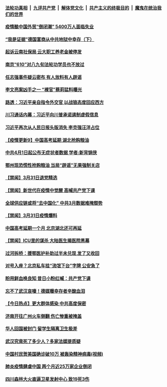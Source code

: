 

####  [法轮功真相](../../../../basic/blob/master/README.md?t=04011430) &nbsp;|&nbsp; [九评共产党](../../../../9ping.md/blob/master/README.md?t=04011430) &nbsp;|&nbsp; [解体党文化](../../../../jtdwh.md/blob/master/README.md?t=04011430)  &nbsp;|&nbsp; [共产主义的终极目的](../../../../gczydzjmd.md/blob/master/README.md?t=04011430) &nbsp;|&nbsp; [魔鬼在统治我们的世界](../../../../mgztzwmdsj.md/blob/master/README.md?t=04011430) 

#### [疫情酿中国外贸“倒闭潮” 5400万人面临失业](../pages/prog204/a102813136.md?t=04011430) 

#### [“我是证据”德国富商从中共地狱中幸存（下）](../pages/prog204/a102813191.md?t=04011430) 

#### [起诉云南社保局 云大职工养老金被停发](../pages/prog204/a102813171.md?t=04011430) 

#### [南京“610”对八九旬法轮功学员也不放过](../pages/prog204/a102813146.md?t=04011430) 

#### [任志强事件疑云密布 有人放料有人辟谣](../pages/prog204/a102813107.md?t=04011430) 

#### [李文亮案凶手之一 “裸官”蔡莉猛料曝光](../pages/prog204/a102813064.md?t=04011430) 

#### [路透：习近平亲自指令外交官 以战狼态度回应西方](../pages/prog204/a102813047.md?t=04011430) 

#### [川习通话内幕：习近平向川普承诺遏制虚假信息](../pages/prog204/a102813037.md?t=04011430) 

#### [习近平再次从人民日报头版消失 李克强汪洋占位](../pages/prog204/a102813010.md?t=04011430) 

#### [【疫情更新9】中国高考延期 湖北抢购粮油](../pages/prog204/a102811401.md?t=04011430) 

#### [中共4月1日起公布无症状者数据  学者:新背锅侠](../pages/prog204/a102812935.md?t=04011430) 


#### [鄂州现恐慌性抢购粮油  当局“辟谣”无果强制关店](../pages/prog204/a102812799.md?t=04011430) 

#### [【禁闻】3月31日退党精选](../pages/prog204/a102812953.md?t=04011430) 

#### [【禁闻】新世代在疫情中觉醒 高喊共产党下课](../pages/prog204/a102812933.md?t=04011430) 

#### [全球供应链或将“去中国化” 中共3月数据难掩颓势](../pages/prog204/a102812883.md?t=04011430) 

#### [【禁闻】3月31日疫情爆料](../pages/prog204/a102812916.md?t=04011430) 

#### [中国高考延期一个月 北京湖北还可再延](../pages/prog204/a102812837.md?t=04011430) 

#### [【禁闻】ICU里的谋杀  大陆医生揭医院黑幕](../pages/prog204/a102812823.md?t=04011430) 

#### [过河拆桥：援鄂医护补助过半未兑现 发了又收回](../pages/prog204/a102812680.md?t=04011430) 

#### [对号入座？北京私车挂“流氓下台”字牌 公安急了](../pages/prog204/a102812554.md?t=04011430) 

#### [盼用鲜血唤良知 昔日小粉红喊：共产党下课](../pages/prog204/a102812639.md?t=04011430) 

#### [忘不了武汉哀嚎！德媒曝幸存者辛酸血泪](../pages/prog204/a102812487.md?t=04011430) 

#### [【今日热点】更大群体感染 中共高度保密](../pages/prog204/a102812420.md?t=04011430) 

#### [济南开往广州火车侧翻 伤亡惨重被掩盖](../pages/prog204/a102812480.md?t=04011430) 

#### [华人回国被封门 留学生隔离卫生极差](../pages/prog204/a102812445.md?t=04011430) 

#### [武汉究竟死了多少人？多家法媒提质疑](../pages/prog204/a102812419.md?t=04011430) 

#### [中国村民贺美国确诊破10万 被轰染精神病毒(视频)](../pages/prog204/a102812413.md?t=04011430) 

#### [肺炎疫情肆虐中国 两个月近25万家企业倒闭](../pages/prog204/a102812389.md?t=04011430) 

#### [四川森林大火直逼卫星发射中心 致19死3伤](../pages/prog204/a102812384.md?t=04011430) 

